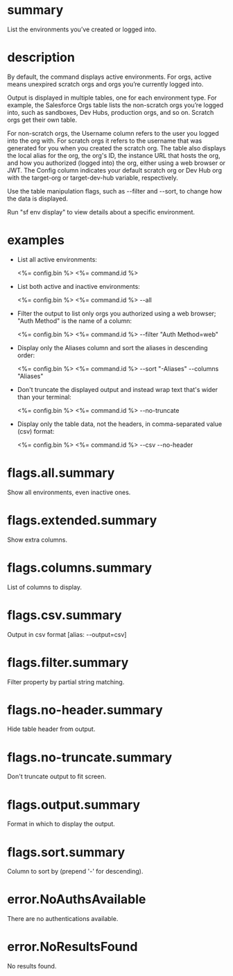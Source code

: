 # summary

List the environments you’ve created or logged into.

# description

By default, the command displays active environments. For orgs, active means unexpired scratch orgs and orgs you’re currently logged into.

Output is displayed in multiple tables, one for each environment type. For example, the Salesforce Orgs table lists the non-scratch orgs you’re logged into, such as sandboxes, Dev Hubs, production orgs, and so on. Scratch orgs get their own table.

For non-scratch orgs, the Username column refers to the user you logged into the org with. For scratch orgs it refers to the username that was generated for you when you created the scratch org. The table also displays the local alias for the org, the org's ID, the instance URL that hosts the org, and how you authorized (logged into) the org, either using a web browser or JWT. The Config column indicates your default scratch org or Dev Hub org with the target-org or target-dev-hub variable, respectively. 

Use the table manipulation flags, such as --filter and --sort, to change how the data is displayed.

Run "sf env display" to view details about a specific environment.

# examples

- List all active environments:

  <%= config.bin %> <%= command.id %>

- List both active and inactive environments:

  <%= config.bin %> <%= command.id %> --all

- Filter the output to list only orgs you authorized using a web browser; "Auth Method" is the name of a column:

  <%= config.bin %> <%= command.id %> --filter "Auth Method=web"

- Display only the Aliases column and sort the aliases in descending order:

  <%= config.bin %> <%= command.id %> --sort "-Aliases" --columns "Aliases"

- Don't truncate the displayed output and instead wrap text that's wider than your terminal:

  <%= config.bin %> <%= command.id %> --no-truncate

- Display only the table data, not the headers, in comma-separated value (csv) format:

  <%= config.bin %> <%= command.id %> --csv --no-header

# flags.all.summary

Show all environments, even inactive ones. 

# flags.extended.summary

Show extra columns.

# flags.columns.summary

List of columns to display.

# flags.csv.summary

Output in csv format [alias: --output=csv]

# flags.filter.summary

Filter property by partial string matching.

# flags.no-header.summary

Hide table header from output.

# flags.no-truncate.summary

Don't truncate output to fit screen.

# flags.output.summary

Format in which to display the output.

# flags.sort.summary

Column to sort by (prepend '-' for descending).

# error.NoAuthsAvailable

There are no authentications available.

# error.NoResultsFound

No results found.
